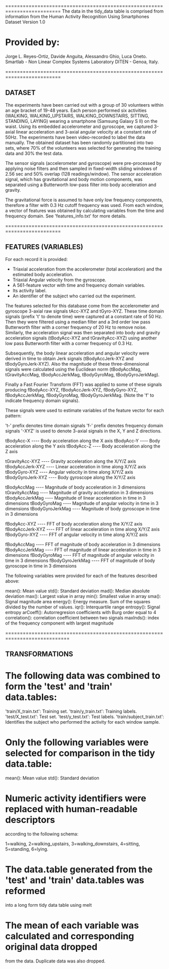 =========================================================================
The data in the tidy_data table is comprised from information from the 
Human Activity Recognition Using Smartphones Dataset
Version 1.0

Provided by:
=========================================================================
Jorge L. Reyes-Ortiz, Davide Anguita, Alessandro Ghio, Luca Oneto.
Smartlab - Non Linear Complex Systems Laboratory
DITEN - Genoa, Italy.

=========================================================================

## DATASET ##

The experiments have been carried out with a group of 30 volunteers
within an age bracket of 19-48 years. Each person performed six activities
(WALKING, WALKING_UPSTAIRS, WALKING_DOWNSTAIRS, SITTING, STANDING, LAYING)
wearing a smartphone (Samsung Galaxy S II) on the waist. Using its
embedded accelerometer and gyroscope, we captured 3-axial linear
acceleration and 3-axial angular velocity at a constant rate of 50Hz.
The experiments have been video-recorded to label the data manually. The
obtained dataset has been randomly partitioned into two sets, where 70% of
the volunteers was selected for generating the training data and 30% the
test data. 

The sensor signals (accelerometer and gyroscope) were pre-processed by
applying noise filters and then sampled in fixed-width sliding windows of
2.56 sec and 50% overlap (128 readings/window). The sensor acceleration
signal, which has gravitational and body motion components, was separated
using a Butterworth low-pass filter into body acceleration and gravity.

The gravitational force is assumed to have only low frequency components,
therefore a filter with 0.3 Hz cutoff frequency was used. From each window,
a vector of features was obtained by calculating variables from the time
and frequency domain. See 'features_info.txt' for more details.

========================================================================= 

## FEATURES (VARIABLES) ##

For each record it is provided:

- Triaxial acceleration from the accelerometer (total acceleration) and
  the estimated body acceleration.
- Triaxial Angular velocity from the gyroscope. 
- A 561-feature vector with time and frequency domain variables. 
- Its activity label. 
- An identifier of the subject who carried out the experiment.

The features selected for this database come from the accelerometer and 
gyroscope 3-axial raw signals tAcc-XYZ and tGyro-XYZ. These time domain 
signals (prefix 't' to denote time) were captured at a constant rate of 
50 Hz. Then they were filtered using a median filter and a 3rd order low 
pass Butterworth filter with a corner frequency of 20 Hz to remove noise. 
Similarly, the acceleration signal was then separated into body and 
gravity acceleration signals (tBodyAcc-XYZ and tGravityAcc-XYZ) using 
another low pass Butterworth filter with a corner frequency of 0.3 Hz. 

Subsequently, the body linear acceleration and angular velocity were 
derived in time to obtain Jerk signals (tBodyAccJerk-XYZ and 
tBodyGyroJerk-XYZ). Also the magnitude of these three-dimensional signals 
were calculated using the Euclidean norm (tBodyAccMag, tGravityAccMag, 
tBodyAccJerkMag, tBodyGyroMag, tBodyGyroJerkMag). 

Finally a Fast Fourier Transform (FFT) was applied to some of these 
signals producing fBodyAcc-XYZ, fBodyAccJerk-XYZ, fBodyGyro-XYZ, 
fBodyAccJerkMag, fBodyGyroMag, fBodyGyroJerkMag. (Note the 'f' to 
indicate frequency domain signals). 

These signals were used to estimate variables of the feature vector for 
each pattern:
  
't-' prefix denotes time domain signals
'f-' prefix denotes frequency domain signals
'-XYZ' is used to denote 3-axial signals in the X, Y and Z directions.

tBodyAcc-X        ---- Body acceleration along the X axis
tBodyAcc-Y        ---- Body acceleration along the Y axis
tBodyAcc-Z        ---- Body acceleration along the Z axis

tGravityAcc-XYZ   ---- Gravity acceleration along the X/Y/Z axis
tBodyAccJerk-XYZ  ---- Linear acceleration in time along X/Y/Z axis
tBodyGyro-XYZ     ---- Angular velocity in time along X/Y/Z axis
tBodyGyroJerk-XYZ ---- Body gyroscope along the X/Y/Z axis

tBodyAccMag       ---- Magnitude of body acceleration in 3 dimensions
tGravityAccMag    ---- Magnitude of gravity acceleration in 3 dimensions
tBodyAccJerkMag   ---- Magnitude of linear acceleration in time in 3 dimensions
tBodyGyroMag      ---- Magnitude of angular velocity in time in 3 dimensions
tBodyGyroJerkMag  ---- Magnitude of body gyroscope in time in 3 dimensions

fBodyAcc-XYZ      ---- FFT of body acceleration along the X/Y/Z axis
fBodyAccJerk-XYZ  ---- FFT of linear acceleration in time along X/Y/Z axis
fBodyGyro-XYZ     ---- FFT of angular velocity in time along X/Y/Z axis

fBodyAccMag       ---- FFT of magnitude of body acceleration in 3 dimensions
fBodyAccJerkMag   ---- FFT of magnitude of linear acceleration in time in 3 dimensions
fBodyGyroMag      ---- FFT of magnitude of angular velocity in time in 3 dimensions
fBodyGyroJerkMag  ---- FFT of magnitude of body gyroscope in time in 3 dimensions


The following variables were provided for each of the features described
above:

mean(): Mean value
std(): Standard deviation
mad(): Median absolute deviation 
max(): Largest value in array
min(): Smallest value in array
sma(): Signal magnitude area
energy(): Energy measure. Sum of the squares divided by the number of values. 
iqr(): Interquartile range 
entropy(): Signal entropy
arCoeff(): Autorregresion coefficients with Burg order equal to 4
correlation(): correlation coefficient between two signals
maxInds(): index of the frequency component with largest magnitude

============================================================================

## TRANSFORMATIONS ##

# The following data was combined to form the 'test' and 'train' data.tables:

'train/X_train.txt': Training set.
'train/y_train.txt': Training labels.
'test/X_test.txt': Test set.
'test/y_test.txt': Test labels.
'train/subject_train.txt': Identifies the subject who performed the activity
	for each window sample.
	
# Only the following variables were selected for comparison in the tidy data.table:

mean(): Mean value
std(): Standard deviation

# Numeric activity identifiers were replaced with human-readable descriptors
  according to the following schema:
  
1=walking, 2=walking_upstairs, 3=walking_downstairs, 4=sitting, 5=standing, 6=lying.

# The data.table generated from the 'test' and 'train' data.tables was reformed
  into a long form tidy data table using melt
  
# The mean of each variable was calculated and corresponding original data dropped
  from the data. Duplicate data was also dropped.
